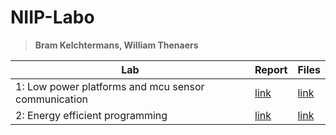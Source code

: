 # NIIP-Labo
> **Bram Kelchtermans, William Thenaers**

Lab | Report | Files |
----|--------|------|
1: Low power platforms and mcu sensor communication | [link](Reports/lab1_low-power-platforms-and-mcu-sensor-communication.pdf) | [link](Lab1) |
2: Energy efficient programming | [link](Reports/lab2_energy-efficient-programming.pdf) | [link](Lab2) |
